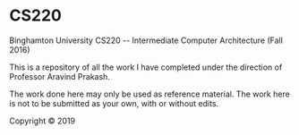 # CS220

Binghamton University CS220 -- Intermediate Computer Architecture (Fall 2016)

This is a repository of all the work I have completed under the direction of Professor Aravind Prakash.

The work done here may only be used as reference material. The work here is not to be submitted as your own, with or without edits.

Copyright © 2019
